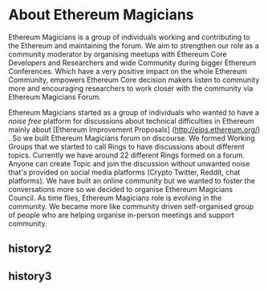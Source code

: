 # About Ethereum Magicians 
Ethereum Magicians is a group of individuals working and contributing to the Ethereum and maintaining the forum. We aim to strengthen our role as a community moderator by organising meetups with Ethereum Core Developers and Researchers and wide Community during bigger Ethereum Conferences. Which have a very positive impact on the whole Ethereum Community, empowers Ethereum Core decision makers listen to community more and encouraging researchers to work closer with the community via Ethereum Magicians Forum. 

Ethereum Magicians started as a group of individuals who wanted to have a *noise free* platform for discussions about technical difficulties in Ethereum mainly about [Ethereum Improvement Proposals] (http://eips.ethereum.org/)  . So we built Ethereum Magicians forum on discourse. We formed Working Groups that we started to call Rings to have discussions about different topics. Currently we have around 22 different Rings formed on a forum. Anyone can create Topic and join the discussion without unwanted noise that's provided on social media platforms (Crypto Twitter, Reddit, chat platforms).
We have built an online community but we wanted to foster the conversations more so we decided to organise Ethereum Magicians Council. 
As time flies, Ethereum Magicians role is evolving in the community. We became more like community driven self-organised group of people who are helping organise in-person meetings and support community. 


## history2

## history3